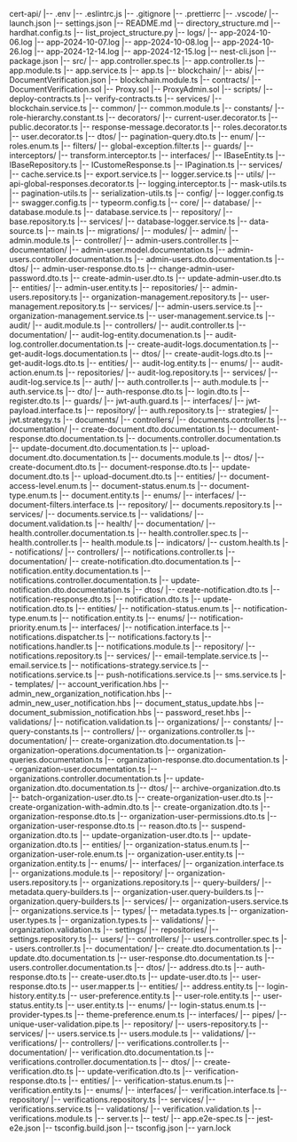 cert-api/
    |-- .env
    |-- .eslintrc.js
    |-- .gitignore
    |-- .prettierrc
    |-- .vscode/
        |-- launch.json
        |-- settings.json
    |-- README.md
    |-- directory_structure.md
    |-- hardhat.config.ts
    |-- list_project_structure.py
    |-- logs/
        |-- app-2024-10-06.log
        |-- app-2024-10-07.log
        |-- app-2024-10-08.log
        |-- app-2024-10-26.log
        |-- app-2024-12-14.log
        |-- app-2024-12-15.log
    |-- nest-cli.json
    |-- package.json
    |-- src/
        |-- app.controller.spec.ts
        |-- app.controller.ts
        |-- app.module.ts
        |-- app.service.ts
        |-- app.ts
        |-- blockchain/
            |-- abis/
                |-- DocumentVerification.json
            |-- blockchain.module.ts
            |-- contracts/
                |-- DocumentVerification.sol
                |-- Proxy.sol
                |-- ProxyAdmin.sol
            |-- scripts/
                |-- deploy-contracts.ts
                |-- verify-contracts.ts
            |-- services/
                |-- blockchain.service.ts
        |-- common/
            |-- common.module.ts
            |-- constants/
                |-- role-hierarchy.constant.ts
            |-- decorators/
                |-- current-user.decorator.ts
                |-- public.decorator.ts
                |-- response-message.decorator.ts
                |-- roles.decorator.ts
                |-- user.decorator.ts
            |-- dtos/
                |-- pagination-query.dto.ts
            |-- enum/
                |-- roles.enum.ts
            |-- filters/
                |-- global-exception.filter.ts
            |-- guards/
            |-- interceptors/
                |-- transform.interceptor.ts
            |-- interfaces/
                |-- IBaseEntity.ts
                |-- IBaseRepository.ts
                |-- ICustomeResponse.ts
                |-- IPagination.ts
            |-- services/
                |-- cache.service.ts
                |-- export.service.ts
                |-- logger.service.ts
            |-- utils/
                |-- api-global-responses.decorator.ts
                |-- logging.interceptor.ts
                |-- mask-utils.ts
                |-- pagination-utils.ts
                |-- serialization-utils.ts
        |-- config/
            |-- logger.config.ts
            |-- swagger.config.ts
            |-- typeorm.config.ts
        |-- core/
            |-- database/
                |-- database.module.ts
                |-- database.service.ts
            |-- repository/
                |-- base.repository.ts
            |-- services/
                |-- database-logger.service.ts
        |-- data-source.ts
        |-- main.ts
        |-- migrations/
        |-- modules/
            |-- admin/
                |-- admin.module.ts
                |-- controller/
                    |-- admin-users.controller.ts
                |-- documentation/
                    |-- admin-user.model.documentation.ts
                    |-- admin-users.controller.documentation.ts
                    |-- admin-users.dto.documentation.ts
                |-- dtos/
                    |-- admin-user-response.dto.ts
                    |-- change-admin-user-password.dto.ts
                    |-- create-admin-user.dto.ts
                    |-- update-admin-user.dto.ts
                |-- entities/
                    |-- admin-user.entity.ts
                |-- repositories/
                    |-- admin-users.repository.ts
                    |-- organization-management.repository.ts
                    |-- user-management.repository.ts
                |-- services/
                    |-- admin-users.service.ts
                    |-- organization-management.service.ts
                    |-- user-management.service.ts
            |-- audit/
                |-- audit.module.ts
                |-- controllers/
                    |-- audit.controller.ts
                |-- documentation/
                    |-- audit-log-entity.documenation.ts
                    |-- audit-log.controller.documentation.ts
                    |-- create-audit-logs.documentation.ts
                    |-- get-audit-logs.documentation.ts
                |-- dtos/
                    |-- create-audit-logs.dto.ts
                    |-- get-audit-logs.dto.ts
                |-- entities/
                    |-- audit-log.entity.ts
                |-- enums/
                    |-- audit-action.enum.ts
                |-- repositories/
                    |-- audit-log.repository.ts
                |-- services/
                    |-- audit-log.service.ts
            |-- auth/
                |-- auth.controller.ts
                |-- auth.module.ts
                |-- auth.service.ts
                |-- dto/
                    |-- auth-response.dto.ts
                    |-- login.dto.ts
                    |-- register.dto.ts
                |-- guards/
                    |-- jwt-auth.guard.ts
                |-- interfaces/
                    |-- jwt-payload.interface.ts
                |-- repository/
                    |-- auth.repository.ts
                |-- strategies/
                    |-- jwt.strategy.ts
            |-- documents/
                |-- controllers/
                    |-- documents.controller.ts
                |-- documentation/
                    |-- create-document.dto.documentation.ts
                    |-- document-response.dto.documentation.ts
                    |-- documents.controller.documentation.ts
                    |-- update-document.dto.documentation.ts
                    |-- upload-document.dto.documentation.ts
                |-- documents.module.ts
                |-- dtos/
                    |-- create-document.dto.ts
                    |-- document-response.dto.ts
                    |-- update-document.dto.ts
                    |-- upload-document.dto.ts
                |-- entities/
                    |-- document-access-level.enum.ts
                    |-- document-status.enum.ts
                    |-- document-type.enum.ts
                    |-- document.entity.ts
                |-- enums/
                |-- interfaces/
                    |-- document-filters.interface.ts
                |-- repository/
                    |-- documents.repository.ts
                |-- services/
                    |-- documents.service.ts
                |-- validations/
                    |-- document.validation.ts
            |-- health/
                |-- documentation/
                    |-- health.controller.documentation.ts
                |-- health.controller.spec.ts
                |-- health.controller.ts
                |-- health.module.ts
                |-- indicators/
                    |-- custom.health.ts
            |-- notifications/
                |-- controllers/
                    |-- notifications.controller.ts
                |-- documentation/
                    |-- create-notification.dto.documentation.ts
                    |-- notification.entity.documentation.ts
                    |-- notifications.controller.documentation.ts
                    |-- update-notification.dto.documentation.ts
                |-- dtos/
                    |-- create-notification.dto.ts
                    |-- notification-response.dto.ts
                    |-- notification.dto.ts
                    |-- update-notification.dto.ts
                |-- entities/
                    |-- notification-status.enum.ts
                    |-- notification-type.enum.ts
                    |-- notification.entity.ts
                |-- enums/
                    |-- notification-priority.enum.ts
                |-- interfaces/
                    |-- notification.interface.ts
                |-- notifications.dispatcher.ts
                |-- notifications.factory.ts
                |-- notifications.handler.ts
                |-- notifications.module.ts
                |-- repository/
                    |-- notifications.repository.ts
                |-- services/
                    |-- email-template.service.ts
                    |-- email.service.ts
                    |-- notifications-strategy.service.ts
                    |-- notifications.service.ts
                    |-- push-notifications.service.ts
                    |-- sms.service.ts
                |-- templates/
                    |-- account_verification.hbs
                    |-- admin_new_organization_notification.hbs
                    |-- admin_new_user_notification.hbs
                    |-- document_status_update.hbs
                    |-- document_submission_notification.hbs
                    |-- password_reset.hbs
                |-- validations/
                    |-- notification.validation.ts
            |-- organizations/
                |-- constants/
                    |-- query-constants.ts
                |-- controllers/
                    |-- organizations.controller.ts
                |-- documentation/
                    |-- create-organization.dto.documentation.ts
                    |-- organization-operations.documentation.ts
                    |-- organization-queries.documentation.ts
                    |-- organization-response.dto.documentation.ts
                    |-- organization-user.documentation.ts
                    |-- organizations.controller.documentation.ts
                    |-- update-organization.dto.documentation.ts
                |-- dtos/
                    |-- archive-organization.dto.ts
                    |-- batch-organization-user.dto.ts
                    |-- create-organization-user.dto.ts
                    |-- create-organization-with-admin.dto.ts
                    |-- create-organization.dto.ts
                    |-- organization-response.dto.ts
                    |-- organization-user-permissions.dto.ts
                    |-- organization-user-response.dto.ts
                    |-- reason.dto.ts
                    |-- suspend-organization.dto.ts
                    |-- update-organization-user.dto.ts
                    |-- update-organization.dto.ts
                |-- entities/
                    |-- organization-status.enum.ts
                    |-- organization-user-role.enum.ts
                    |-- organization-user.entity.ts
                    |-- organization.entity.ts
                |-- enums/
                |-- interfaces/
                    |-- organization.interface.ts
                |-- organizations.module.ts
                |-- repository/
                    |-- organization-users.repository.ts
                    |-- organizations.repository.ts
                    |-- query-builders/
                        |-- metadata.query-builders.ts
                        |-- organization-user.query-builders.ts
                        |-- organization.query-builders.ts
                |-- services/
                    |-- organization-users.service.ts
                    |-- organizations.service.ts
                |-- types/
                    |-- metadata.types.ts
                    |-- organization-user.types.ts
                    |-- organization.types.ts
                |-- validations/
                    |-- organization.validation.ts
            |-- settings/
                |-- repositories/
                    |-- settings.repository.ts
            |-- users/
                |-- controllers/
                    |-- users.controller.spec.ts
                    |-- users.controller.ts
                |-- documentation/
                    |-- create.dto.documentation.ts
                    |-- update.dto.documentation.ts
                    |-- user-response.dto.documentation.ts
                    |-- users.controller.documentation.ts
                |-- dtos/
                    |-- address.dto.ts
                    |-- auth-response.dto.ts
                    |-- create-user.dto.ts
                    |-- update-user.dto.ts
                    |-- user-response.dto.ts
                    |-- user.mapper.ts
                |-- entities/
                    |-- address.entity.ts
                    |-- login-history.entity.ts
                    |-- user-preference.entity.ts
                    |-- user-role.entity.ts
                    |-- user-status.entity.ts
                    |-- user.entity.ts
                |-- enums/
                    |-- login-status.enum.ts
                    |-- provider-types.ts
                    |-- theme-preference.enum.ts
                |-- interfaces/
                |-- pipes/
                    |-- unique-user-validation.pipe.ts
                |-- repository/
                    |-- users-repository.ts
                |-- services/
                    |-- users.service.ts
                |-- users.module.ts
                |-- validations/
            |-- verifications/
                |-- controllers/
                    |-- verifications.controller.ts
                |-- documentation/
                    |-- verification.dto.documentation.ts
                    |-- verifications.controller.documentation.ts
                |-- dtos/
                    |-- create-verification.dto.ts
                    |-- update-verification.dto.ts
                    |-- verification-response.dto.ts
                |-- entities/
                    |-- verification-status.enum.ts
                    |-- verification.entity.ts
                |-- enums/
                |-- interfaces/
                    |-- verification.interface.ts
                |-- repository/
                    |-- verifications.repository.ts
                |-- services/
                    |-- verifications.service.ts
                |-- validations/
                    |-- verification.validation.ts
                |-- verifications.module.ts
        |-- server.ts
    |-- test/
        |-- app.e2e-spec.ts
        |-- jest-e2e.json
    |-- tsconfig.build.json
    |-- tsconfig.json
    |-- yarn.lock
